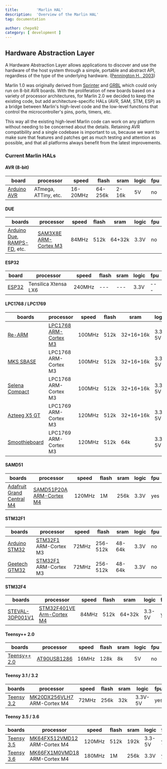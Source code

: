 ```yaml
---
title:        'Marlin HAL'
description:  'Overview of the Marlin HAL'
tag: documentation

author: chepo92
category: [ development ]
---
```


## Hardware Abstraction Layer

A Hardware Abstraction Layer allows applications to discover and use the hardware of the host system through a simple, portable and abstract API, regardless of the type of the underlying hardware. ([Pennington H., 2003](//ometer.com/hardware.html))

Marlin 1.0 was originally derived from [Sprinter](//github.com/kliment/Sprinter) and [GRBL](//github.com/gnea/grbl) which could only run on 8-bit AVR boards. With the proliferation of new boards based on a variety of processor architectures, for Marlin 2.0 we decided to keep the existing code, but add architecture-specific HALs (AVR, SAM, STM, ESP) as a bridge between Marlin's high-level code and the low-level functions that control the microcontroller's pins, ports, timers, etc.

This way all the existing high-level Marlin code can work on any platform without needing to be concerned about the details. Retaining AVR compatibility and a single codebase is important to us, because we want to make sure that features and patches get as much testing and attention as possible, and that all platforms always benefit from the latest improvements.

### Current Marlin HALs

#### AVR (8-bit)

  board|processor|speed|flash|sram|logic|fpu
  ----|---------|-----|-----|----|-----|---
  [Arduino AVR](//www.arduino.cc/)|ATmega, ATTiny, etc.|16-20MHz|64-256k|2-16k|5V|no

#### DUE

  boards|processor|speed|flash|sram|logic|fpu
  ----|---------|-----|-----|----|-----|---
  [Arduino Due](//www.arduino.cc/en/Guide/ArduinoDue), [RAMPS-FD](//www.reprap.org/wiki/RAMPS-FD), etc.|[SAM3X8E ARM-Cortex M3](//www.microchip.com/wwwproducts/en/ATsam3x8e)|84MHz|512k|64+32k|3.3V|no

#### ESP32

  board|processor|speed|flash|sram|logic|fpu
  ----|---------|-----|-----|----|-----|---
  [ESP32](//www.espressif.com/en/products/hardware/esp32/overview)|Tensilica Xtensa LX6|240MHz|---|---|3.3V|---

#### LPC1768 / LPC1769

  boards|processor|speed|flash|sram|logic|fpu
  ----|---------|-----|-----|----|-----|---
  [Re-ARM](//www.kickstarter.com/projects/1245051645/re-arm-for-ramps-simple-32-bit-upgrade)|[LPC1768 ARM-Cortex M3](//www.nxp.com/products/microcontrollers-and-processors/arm-based-processors-and-mcus/lpc-cortex-m-mcus/lpc1700-cortex-m3/512kb-flash-64kb-sram-ethernet-usb-lqfp100-package:LPC1768FBD100)|100MHz|512k|32+16+16k|3.3-5V|no
  [MKS SBASE](//forums.reprap.org/read.php?13,499322)|LPC1768 ARM-Cortex M3|100MHz|512k|32+16+16k|3.3-5V|no
  [Selena Compact](//github.com/Ales2-k/Selena)|LPC1768 ARM-Cortex M3|100MHz|512k|32+16+16k|3.3-5V|no
  [Azteeg X5 GT](//www.panucatt.com/azteeg_X5_GT_reprap_3d_printer_controller_p/ax5gt.htm)|LPC1769 ARM-Cortex M3|120MHz|512k|32+16+16k|3.3-5V|no
  [Smoothieboard](//reprap.org/wiki/Smoothieboard)|LPC1769 ARM-Cortex M3|120MHz|512k|64k|3.3-5V|no

#### SAMD51

  boards|processor|speed|flash|sram|logic|fpu
  ----|---------|-----|-----|----|-----|---
  [Adafruit Grand Central M4](//www.adafruit.com/product/4064)|[SAMD51P20A ARM-Cortex M4](//www.microchip.com/wwwproducts/en/ATSAMD51P20A)|120MHz|1M|256k|3.3V|yes

#### STM32F1

  boards|processor|speed|flash|sram|logic|fpu
  ----|---------|-----|-----|----|-----|---
  [Arduino STM32](//github.com/rogerclarkmelbourne/Arduino_STM32)|[STM32F1](//www.st.com/en/microcontrollers-microprocessors/stm32f103.html) ARM-Cortex M3|72MHz|256-512k|48-64k|3.3V|no
  [Geetech GTM32](//github.com/Geeetech3D/Diagram/blob/master/Rostock301/Hardware_GTM32_PRO_VB.pdf)|[STM32F1](//www.st.com/en/microcontrollers-microprocessors/stm32f103.html) ARM-Cortex M3|72MHz|256-512k|48-64k|3.3V|no

#### STM32F4

  boards|processor|speed|flash|sram|logic|fpu
  ----|---------|-----|-----|----|-----|---
  [STEVAL-3DP001V1](//www.st.com/en/evaluation-tools/steval-3dp001v1.html)|[STM32F401VE Arm-Cortex M4](//www.st.com/en/microcontrollers/stm32f401ve.html)|84MHz|512k|64+32k|3.3-5V|yes

#### Teensy++ 2.0

  boards|processor|speed|flash|sram|logic|fpu
  ----|---------|-----|-----|----|-----|---
  [Teensy++ 2.0](//www.microchip.com/wwwproducts/en/AT90USB1286)|[AT90USB1286](//www.microchip.com/wwwproducts/en/AT90USB1286)|16MHz|128k|8k|5V|no

#### Teensy 3.1 / 3.2

  boards|processor|speed|flash|sram|logic|fpu
  ----|---------|-----|-----|----|-----|---
  [Teensy 3.2](//www.pjrc.com/store/teensy32.html)|[MK20DX256VLH7](//www.mouser.com/ProductDetail/NXP-Freescale/MK20DX256VLH7) ARM-Cortex M4|72MHz|256k|32k|3.3V-5V|yes

#### Teensy 3.5 / 3.6

  boards|processor|speed|flash|sram|logic|fpu
  ----|---------|-----|-----|----|-----|---
  [Teensy 3.5](//www.pjrc.com/store/teensy35.html)|[MK64FX512VMD12](//www.mouser.com/ProductDetail/NXP-Freescale/MK64FX512VMD12) ARM-Cortex M4|120MHz|512k|192k|3.3-5V|yes
  [Teensy 3.6](//www.pjrc.com/store/teensy36.html)|[MK66FX1M0VMD18](//www.mouser.com/ProductDetail/NXP-Freescale/MK66FX1M0VMD18) ARM-Cortex M4|180MHz|1M|256k|3.3V|yes
